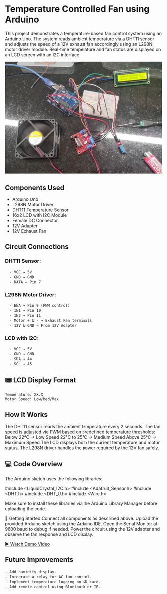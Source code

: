 # Temperature Controlled Fan using Arduino

This project demonstrates a temperature-based fan control system using an Arduino Uno. The system reads ambient temperature via a DHT11 sensor and adjusts the speed of a 12V exhaust fan accordingly using an L298N motor driver module. Real-time temperature and fan status are displayed on an LCD screen with an I2C interface

![Smart Fan Project](Project.jpg)

## Components Used
- Arduino Uno	
- L298N Motor Driver
- DHT11 Temperature Sensor
- 16x2 LCD with I2C Module	
- Female DC Connector	
- 12V Adapter	
- 12V Exhaust Fan	

## Circuit Connections

### DHT11 Sensor:
      - VCC → 5V
      - GND → GND
      - DATA → Pin 7
### L298N Motor Driver:
      - ENA → Pin 9 (PWM control)
      - IN1 → Pin 10
      - IN2 → Pin 11
      - Motor + & - → Exhaust Fan terminals
      - 12V & GND → From 12V Adapter
### LCD with I2C:
      - VCC → 5V
      - GND → GND
      - SDA → A4
      - SCL → A5

## 📟 LCD Display Format

    Temperature: XX.X
    Motor Speed: Low/Med/Max

## How It Works

The DHT11 sensor reads the ambient temperature every 2 seconds.
The fan speed is adjusted via PWM based on predefined temperature thresholds:
Below 22°C → Low Speed
22°C to 25°C → Medium Speed
Above 25°C → Maximum Speed
The LCD displays both the current temperature and motor status.
The L298N driver handles the power required by the 12V fan safely.

## 💻 Code Overview
The Arduino sketch uses the following libraries:

#include <LiquidCrystal_I2C.h>
#include <Adafruit_Sensor.h>
#include <DHT.h>
#include <DHT_U.h>
#include <Wire.h>

Make sure to install these libraries via the Arduino Library Manager before uploading the code.

🚀 Getting Started
Connect all components as described above.
Upload the provided Arduino sketch using the Arduino IDE.
Open the Serial Monitor at 9600 baud to debug if needed.
Power the circuit using the 12V adapter and observe the fan response and LCD display.

[▶️ Watch Demo Video](https://drive.google.com/file/d/1D5YxW6XlhKzXq20ri7BzS9HEFsjns3lh/view?usp=sharing)

## Future Improvements
    - Add humidity display.
    - Integrate a relay for AC fan control.
    - Implement temperature logging on SD card.
    - Add remote control using Bluetooth or IR.
